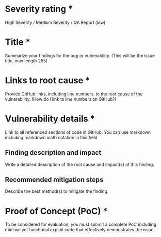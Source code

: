 # Severity rating *

High Severity / Medium Severity / QA Report (low)

# Title *

Summarize your findings for the bug or vulnerability. (This will be the issue title, max length 255)

# Links to root cause *

Provide GitHub links, including line numbers, to the root cause of the vulnerability. (How do I link to line numbers on GitHub?)

# Vulnerability details *

Link to all referenced sections of code in GitHub. You can use markdown including markdown math notation in this field

## Finding description and impact

Write a detailed description of the root cause and impact(s) of this finding.

## Recommended mitigation steps

Describe the best method(s) to mitigate the finding.

# Proof of Concept (PoC) *

To be considered for evaluation, you must submit a complete PoC including minimal yet functional exploit code that effectively demonstrates the issue.


